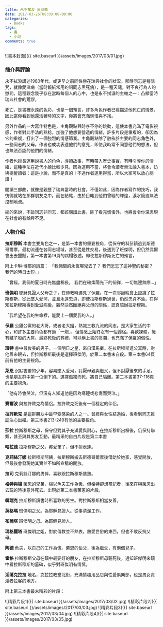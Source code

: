 ```yaml
---
title: 永不拭淚 三部曲
date: 2017-03-26T00:00:00-00:00
categories: 
  - Books
tags: 
  - 書
  - 小說
comments: true
---
```


![書本封面]({{ site.baseurl }}/assets/images/2017/03/01.jpg)

### 簡介與評論

永不拭淚講述1980年代，或更早之前同性戀在瑞典社會的狀況。那時同志是種詛咒，就像愛滋病（當時報紙常用的詞同志黑死病），是一種天譴，對不良行為人的懲罰，這種觀念幾乎存在當時每個人的心中，也是永不拭淚的主軸之一：凸顯當時瑞典社會的荒謬。

死亡，是書裡永遠的色彩，也是一個預言，許多角色作者已經描述他死亡的情景，因此當你看到他還活著時的文字，你將會充滿惋惜與不捨。

另外作品的一大寫作特色是，主角觀點與時序不停的跳動，這使本書充滿了電影視感，作者對此手法的熟稔，加強了他想要營造的情緒，許多片段是重複的，卻因為它的重複，打出了一個強烈的情感節奏。主角觀點除了散佈於主要的同志角色外，一些同志的父母，作者也成功表達他們的意見，即使我時常不同意他們的想法，但也無法否認的他們的情緒。

作者也擅長運用說書人的角色，導讀故事，有時帶入歷史事實，有時引導你的情緒，這種手法在近代小說比較少見，因為運用不當，將會令讀者無法融入書本，彷彿提醒讀者：這是小說，而不是真的！不過作者運用得當，所以大家可以放心閱讀！

閱讀三部曲，就像是親歷了瑞典當時的社會，不僅如此，因為作者寫作的技巧，我彷彿就站在那群朋友之中。而在結尾，由於目睹到他們曾經的輝煌，淚水簡直無法控制地流。

總的來說，不論同志非同志，都該閱讀此書，除了看完惆悵外，也將會令你深思現在社會的有餘與不足。

### 人物介紹

**拉斯穆斯**
本書主要角色之一，是第一本書的重要視角，從保守的科彭鎮逃到斯德哥爾摩，最初流連在各同志場域，甚至從是性交易，後遇到了班傑明，但仍然偶爾會出去獵豔，第一本書第19頁的病榻敘述，即使拉斯穆斯死亡的預言，

附上卡琳·博耶的詩篇：
「我倆間的永恆哪兒去了？
我們怎忘了這神聖的秘密？
我們的時日太短。」

「曾經，我倆的夏日時光無盡棉長。
我們在璀燦陽光下的徜徉，一切無邊無際...」

**班傑明**
耶穌見證人父母之子，在傳教時遇見了保羅，在一次耶誕晚會上認識了拉斯穆斯，從此墜入愛河，並且永遠忠貞，即使拉斯穆斯過世，仍然忠貞不渝。在得知拉斯穆斯得到愛滋病後，毅然決然斷絕與父母的關係，認真陪辦拉斯穆斯。

「我希望在我的生命裡，能愛上一個愛我的人。」

**保羅**
公雞公寓的老大哥，或者老大姐，熟識三教九流的同志，是大家生活的中心，和許多主要角色都有過「一炮」，但情感上始終沒有一個歸宿。喜歡裸體，擁有驢子般的大屌。最終死後的葬禮，可以稱上書的高潮，也充滿了保羅的個性。

**班特**
書中最俊美的男子，一個明日之星，來自漢馬攤。在拉斯穆斯進公寓時，對他眉來眼去，但拉斯穆斯最後是選擇班傑明。於第二本書末自殺。第三本書64頁前有他的主要視角。

**萊恩**
沉默害羞的少年，容易墜入愛河，討厭母親與繼父，但不討厭後來的手足。也是朋友群中第一位倒下的。選擇孤獨而死，將自己隔離。第二本書第37-116頁的主要視角。

「他有時會哭泣，但沒有人知道他是因為痛楚或悲傷而哭泣。」

**賽爾波**
與拉許歐克為情侶。拉許歐克死後有一個穩定的伴侶。

**拉許歐克**
是這群朋友中最早受感染的人之一。曾經與女性結過婚，後看到同志雜誌決心出櫃。第三本書213-249有他的主要視角。

**莎拉**
拉斯穆斯之母，保守但對其子充滿愛與耐心，在拉斯穆斯出櫃後，仍保持聯繫，甚至與其男友互動，最精采的自白片段是第二本書

**哈拉德**
拉斯穆斯之父，疼愛孩子，但不擅表達。

**克莉絲汀娜**
拉斯穆斯阿姨，拉斯穆斯搬去斯德哥爾摩後借助於她家，感覺開放，但最後會發現她其實並不如所宣稱的開放。

**拉司**
克莉絲汀娜的男伴，喜歡跟拉斯穆斯裝熟。

**格特與楊**
萊恩的兄弟，楊以魚夫工作為傲，但格特卻想當記者，後來在與萊恩出去玩的時後意外死去。出現於第二本書萊恩的片段。

**韓瑞克**
拉斯穆斯讀書時所喜歡的男生。對拉斯穆斯相當友善。

**英格瑪**
班傑明之父。為耶穌見證人。從事清潔工作。

**布麗塔**
班傑明之母。為耶穌見證人。

**瑪格麗塔**
班傑明之姐，對於傳教並不熱衷，熱愛世俗的東西，但也不敢反抗父母。

**陶德**
魚夫，以自己的工作為傲。萊恩的伯父，後為繼父，有兩個兒子。

**霍格**
拉斯穆斯父母在鎮中最要好的朋友，在拉斯穆斯母親死後，通知班傑明來鎮中看拉斯穆斯的墓碑，似乎對班傑明有情愫。

**淫蕩克拉拉**
地名，克拉拉教堂北街，充滿情趣用品店與性愛俱樂部，也是男女賣淫者拉客的地方。

附上第三本書最末精彩的片段：

![精彩片段1]({{ site.baseurl }}/assets/images/2017/03/02.jpg)
![精彩片段2]({{ site.baseurl }}/assets/images/2017/03/03.jpg)
![精彩片段3]({{ site.baseurl }}/assets/images/2017/03/04.jpg)
![精彩片段4]({{ site.baseurl }}/assets/images/2017/03/05.jpg)
